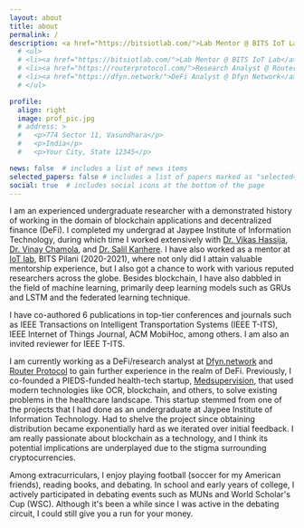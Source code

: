 ```yaml
---
layout: about
title: about
permalink: /
description: <a href="https://bitsiotlab.com/">Lab Mentor @ BITS IoT Lab</a> | <a href="https://routerprotocol.com/">Research Analyst @ Router Protocol</a> | <a href="https://dfyn.network/">DeFi Analyst @ Dfyn Network</a>
  # <ul>
  # <li><a href="https://bitsiotlab.com/">Lab Mentor @ BITS IoT Lab</a></li>
  # <li><a href="https://routerprotocol.com/">Research Analyst @ Router Protocol</a></li>
  # <li><a href="https://dfyn.network/">DeFi Analyst @ Dfyn Network</a></li>
  # </ul>

profile:
  align: right
  image: prof_pic.jpg
  # address: >
  #   <p>774 Sector 11, Vasundhara</p>
  #   <p>India</p>
  #   <p>Your City, State 12345</p>

news: false  # includes a list of news items
selected_papers: false # includes a list of papers marked as "selected={true}"
social: true  # includes social icons at the bottom of the page
---
```



I am an experienced undergraduate researcher with a demonstrated history of working in the domain of blockchain applications and decentralized finance (DeFi). I completed my undergrad at Jaypee Institute of Information Technology, during which time I worked extensively with [Dr. Vikas Hassija](https://scholar.google.com/citations?user=x4RT1ukAAAAJ&hl=en&oi=ao), [Dr. Vinay Chamola](https://www.bits-pilani.ac.in/pilani/vinaychamola/profile), and [Dr. Salil Kanhere](https://salilkanhere.net/). I have also worked as a mentor at [IoT lab](https://bitsiotlab.com/), BITS Pilani (2020-2021), where not only did I attain valuable mentorship experience, but I also got a chance to work with various reputed researchers across the globe. Besides blockchain, I have also dabbled in the field of machine learning, primarily deep learning models such as GRUs and LSTM and the federated learning technique. 

I have co-authored 6 publications in top-tier conferences and journals such as IEEE Transactions on Intelligent Transportation Systems (IEEE T-ITS), IEEE Internet of Things Journal, ACM MobiHoc, among others. I am also an invited reviewer for IEEE T-ITS.

I am currently working as a DeFi/research analyst at [Dfyn.network](https://dfyn.network/) and [Router Protocol](https://routerprotocol.com/) to gain further experience in the realm of DeFi. Previously, I co-founded a PIEDS-funded health-tech startup, [Medsupervision](https://medsupervision.com/), that used modern technologies like OCR, blockchain, and others, to solve existing problems in the healthcare landscape. This startup stemmed from one of the projects that I had done as an undergraduate at Jaypee Institute of Information Technology. Had to shelve the project since obtaining distribution became exponentially hard as we iterated over initial feedback. I am really passionate about blockchain as a technology, and I think its potential implications are underplayed due to the stigma surrounding cryptocurrencies. 

Among extracurriculars, I enjoy playing football (soccer for my American friends), reading books, and debating. In school and early years of college, I actively participated in debating events such as MUNs and World Scholar's Cup (WSC). Although it's been a while since I was active in the debating circuit, I could still give you a run for your money.

<!-- Write your biography here. Tell the world about yourself. Link to your favorite [subreddit](http://reddit.com). You can put a picture in, too. The code is already in, just name your picture `prof_pic.jpg` and put it in the `img/` folder.

Put your address / P.O. box / other info right below your picture. You can also disable any these elements by editing `profile` property of the YAML header of your `_pages/about.md`. Edit `_bibliography/papers.bib` and Jekyll will render your [publications page](/al-folio/publications/) automatically.

Link to your social media connections, too. This theme is set up to use [Font Awesome icons](http://fortawesome.github.io/Font-Awesome/) and [Academicons](https://jpswalsh.github.io/academicons/), like the ones below. Add your Facebook, Twitter, LinkedIn, Google Scholar, or just disable all of them. -->
